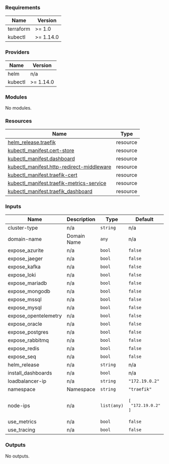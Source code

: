 <!-- BEGIN_TF_DOCS -->
### Requirements

| Name | Version |
|------|---------|
| terraform | >= 1.0 |
| kubectl | >= 1.14.0 |

### Providers

| Name | Version |
|------|---------|
| helm | n/a |
| kubectl | >= 1.14.0 |

### Modules

No modules.

### Resources

| Name | Type |
|------|------|
| [helm_release.traefik](https://registry.terraform.io/providers/hashicorp/helm/latest/docs/resources/release) | resource |
| [kubectl_manifest.cert-store](https://registry.terraform.io/providers/gavinbunney/kubectl/latest/docs/resources/manifest) | resource |
| [kubectl_manifest.dashboard](https://registry.terraform.io/providers/gavinbunney/kubectl/latest/docs/resources/manifest) | resource |
| [kubectl_manifest.http-redirect-middleware](https://registry.terraform.io/providers/gavinbunney/kubectl/latest/docs/resources/manifest) | resource |
| [kubectl_manifest.traefik-cert](https://registry.terraform.io/providers/gavinbunney/kubectl/latest/docs/resources/manifest) | resource |
| [kubectl_manifest.traefik-metrics-service](https://registry.terraform.io/providers/gavinbunney/kubectl/latest/docs/resources/manifest) | resource |
| [kubectl_manifest.traefik_dashboard](https://registry.terraform.io/providers/gavinbunney/kubectl/latest/docs/resources/manifest) | resource |

### Inputs

| Name | Description | Type | Default | Required |
|------|-------------|------|---------|:--------:|
| cluster-type | n/a | `string` | n/a | yes |
| domain-name | Domain Name | `any` | n/a | yes |
| expose\_azurite | n/a | `bool` | `false` | no |
| expose\_jaeger | n/a | `bool` | `false` | no |
| expose\_kafka | n/a | `bool` | `false` | no |
| expose\_loki | n/a | `bool` | `false` | no |
| expose\_mariadb | n/a | `bool` | `false` | no |
| expose\_mongodb | n/a | `bool` | `false` | no |
| expose\_mssql | n/a | `bool` | `false` | no |
| expose\_mysql | n/a | `bool` | `false` | no |
| expose\_opentelemetry | n/a | `bool` | `false` | no |
| expose\_oracle | n/a | `bool` | `false` | no |
| expose\_postgres | n/a | `bool` | `false` | no |
| expose\_rabbitmq | n/a | `bool` | `false` | no |
| expose\_redis | n/a | `bool` | `false` | no |
| expose\_seq | n/a | `bool` | `false` | no |
| helm\_release | n/a | `string` | n/a | yes |
| install\_dashboards | n/a | `bool` | n/a | yes |
| loadbalancer-ip | n/a | `string` | `"172.19.0.2"` | no |
| namespace | Namespace | `string` | `"traefik"` | no |
| node-ips | n/a | `list(any)` | <pre>[<br>  "172.19.0.2"<br>]</pre> | no |
| use\_metrics | n/a | `bool` | `false` | no |
| use\_tracing | n/a | `bool` | `false` | no |

### Outputs

No outputs.
<!-- END_TF_DOCS -->